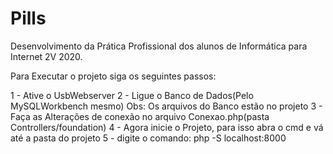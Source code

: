 # Pills
Desenvolvimento da Prática Profissional dos alunos de Informática para Internet 2V 2020. 

Para Executar o projeto siga os seguintes passos:

1 - Ative o UsbWebserver
2 - Ligue o Banco de Dados(Pelo MySQLWorkbench mesmo) 
Obs: Os arquivos do Banco estão no projeto
3 - Faça as Alterações de conexão no arquivo Conexao.php(pasta Controllers/foundation) 
4 - Agora inicie o Projeto, para isso abra o cmd e vá até a pasta do projeto
5 - digite o comando: php -S localhost:8000
